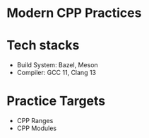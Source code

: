 # Modern CPP Practices


# Tech stacks
- Build System: Bazel, Meson
- Compiler: GCC 11, Clang 13


# Practice Targets
- CPP Ranges
- CPP Modules
